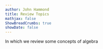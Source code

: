 ```yaml
---
author: John Hammond
title: Review Topics
mathjax: false
ShowBreadCrumbs: true
showDate: false
---
```


In which we review some concepts of algebra
<!--more-->
